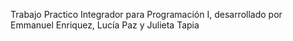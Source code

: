 Trabajo Practico Integrador para Programación I, desarrollado por Emmanuel Enriquez, Lucía Paz y Julieta Tapia
